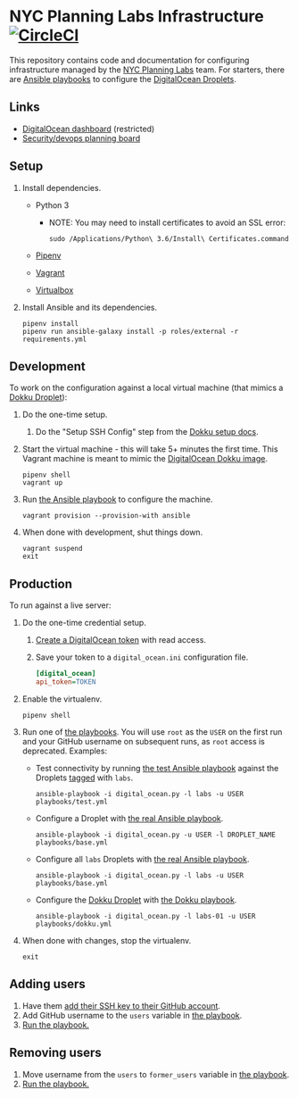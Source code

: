 # NYC Planning Labs Infrastructure [![CircleCI](https://circleci.com/gh/NYCPlanning/labs-infrastructure.svg?style=svg&circle-token=b893927d9ce5a4f3b386408a83cc52ba5aa02ef4)](https://circleci.com/gh/NYCPlanning/labs-infrastructure)

This repository contains code and documentation for configuring infrastructure managed by the [NYC Planning Labs](https://planninglabs.nyc/) team. For starters, there are [Ansible playbooks](https://docs.ansible.com/ansible/latest/user_guide/playbooks_intro.html) to configure the [DigitalOcean Droplets](https://www.digitalocean.com/products/droplets/).

## Links

* [DigitalOcean dashboard](https://cloud.digitalocean.com/dashboard?i=266877) (restricted)
* [Security/devops planning board](https://trello.com/b/35BrYfqh/planning-labs)

## Setup

1. Install dependencies.
    * Python 3
        * NOTE: You may need to install certificates to avoid an SSL error:

            ```shell
            sudo /Applications/Python\ 3.6/Install\ Certificates.command
            ```

    * [Pipenv](https://docs.pipenv.org)
    * [Vagrant](https://www.vagrantup.com/)
    * [Virtualbox](https://www.virtualbox.org/)
1. Install Ansible and its dependencies.

    ```shell
    pipenv install
    pipenv run ansible-galaxy install -p roles/external -r requirements.yml
    ```

## Development

To work on the configuration against a local virtual machine (that mimics a [Dokku Droplet](https://www.digitalocean.com/products/one-click-apps/dokku/)):

1. Do the one-time setup.
    1. Do the "Setup SSH Config" step from the [Dokku setup docs](http://dokku.viewdocs.io/dokku/getting-started/install/vagrant/).
1. Start the virtual machine - this will take 5+ minutes the first time. This Vagrant machine is meant to mimic the [DigitalOcean Dokku image](https://www.digitalocean.com/products/one-click-apps/dokku/).

    ```shell
    pipenv shell
    vagrant up
    ```

1. Run [the Ansible playbook](playbooks/base.yml) to configure the machine.

    ```shell
    vagrant provision --provision-with ansible
    ```

1. When done with development, shut things down.

    ```shell
    vagrant suspend
    exit
    ```

## Production

To run against a live server:

1. Do the one-time credential setup.
    1. [Create a DigitalOcean token](https://www.digitalocean.com/docs/api/create-personal-access-token/) with read access.
    1. Save your token to a `digital_ocean.ini` configuration file.

        ```ini
        [digital_ocean]
        api_token=TOKEN
        ```

1. Enable the virtualenv.

    ```shell
    pipenv shell
    ```

1. Run one of [the playbooks](playbooks). You will use `root` as the `USER` on the first run and your GitHub username on subsequent runs, as `root` access is deprecated. Examples:
    * Test connectivity by running [the test Ansible playbook](playbooks/test.yml) against the Droplets [tagged](https://www.digitalocean.com/docs/droplets/how-to/tag/) with `labs`.

        ```shell
        ansible-playbook -i digital_ocean.py -l labs -u USER playbooks/test.yml
        ```

    * Configure a Droplet with [the real Ansible playbook](playbooks/base.yml).

        ```shell
        ansible-playbook -i digital_ocean.py -u USER -l DROPLET_NAME playbooks/base.yml
        ```

    * Configure all `labs` Droplets with [the real Ansible playbook](playbooks/base.yml).

        ```shell
        ansible-playbook -i digital_ocean.py -l labs -u USER playbooks/base.yml
        ```

    * Configure the [Dokku Droplet](http://dokku.viewdocs.io/dokku/getting-started/install/digitalocean/) with [the Dokku playbook](playbooks/dokku.yml).

        ```shell
        ansible-playbook -i digital_ocean.py -l labs-01 -u USER playbooks/dokku.yml
        ```

1. When done with changes, stop the virtualenv.

    ```shell
    exit
    ```

## Adding users

1. Have them [add their SSH key to their GitHub account](https://help.github.com/articles/adding-a-new-ssh-key-to-your-github-account/).
1. Add GitHub username to the `users` variable in [the playbook](playbooks/base.yml).
1. [Run the playbook.](#production)

## Removing users

1. Move username from the `users` to `former_users` variable in [the playbook](playbooks/base.yml).
1. [Run the playbook.](#production)
